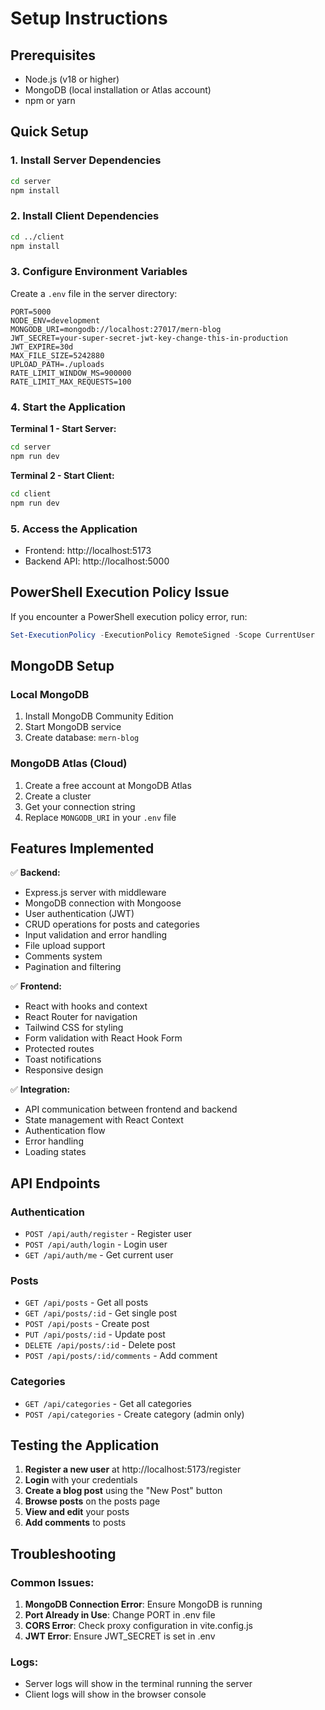# Setup Instructions

## Prerequisites
- Node.js (v18 or higher)
- MongoDB (local installation or Atlas account)
- npm or yarn

## Quick Setup

### 1. Install Server Dependencies
```bash
cd server
npm install
```

### 2. Install Client Dependencies
```bash
cd ../client
npm install
```

### 3. Configure Environment Variables

Create a `.env` file in the server directory:
```env
PORT=5000
NODE_ENV=development
MONGODB_URI=mongodb://localhost:27017/mern-blog
JWT_SECRET=your-super-secret-jwt-key-change-this-in-production
JWT_EXPIRE=30d
MAX_FILE_SIZE=5242880
UPLOAD_PATH=./uploads
RATE_LIMIT_WINDOW_MS=900000
RATE_LIMIT_MAX_REQUESTS=100
```

### 4. Start the Application

**Terminal 1 - Start Server:**
```bash
cd server
npm run dev
```

**Terminal 2 - Start Client:**
```bash
cd client
npm run dev
```

### 5. Access the Application
- Frontend: http://localhost:5173
- Backend API: http://localhost:5000

## PowerShell Execution Policy Issue

If you encounter a PowerShell execution policy error, run:
```powershell
Set-ExecutionPolicy -ExecutionPolicy RemoteSigned -Scope CurrentUser
```

## MongoDB Setup

### Local MongoDB
1. Install MongoDB Community Edition
2. Start MongoDB service
3. Create database: `mern-blog`

### MongoDB Atlas (Cloud)
1. Create a free account at MongoDB Atlas
2. Create a cluster
3. Get your connection string
4. Replace `MONGODB_URI` in your `.env` file

## Features Implemented

✅ **Backend:**
- Express.js server with middleware
- MongoDB connection with Mongoose
- User authentication (JWT)
- CRUD operations for posts and categories
- Input validation and error handling
- File upload support
- Comments system
- Pagination and filtering

✅ **Frontend:**
- React with hooks and context
- React Router for navigation
- Tailwind CSS for styling
- Form validation with React Hook Form
- Protected routes
- Toast notifications
- Responsive design

✅ **Integration:**
- API communication between frontend and backend
- State management with React Context
- Authentication flow
- Error handling
- Loading states

## API Endpoints

### Authentication
- `POST /api/auth/register` - Register user
- `POST /api/auth/login` - Login user
- `GET /api/auth/me` - Get current user

### Posts
- `GET /api/posts` - Get all posts
- `GET /api/posts/:id` - Get single post
- `POST /api/posts` - Create post
- `PUT /api/posts/:id` - Update post
- `DELETE /api/posts/:id` - Delete post
- `POST /api/posts/:id/comments` - Add comment

### Categories
- `GET /api/categories` - Get all categories
- `POST /api/categories` - Create category (admin only)

## Testing the Application

1. **Register a new user** at http://localhost:5173/register
2. **Login** with your credentials
3. **Create a blog post** using the "New Post" button
4. **Browse posts** on the posts page
5. **View and edit** your posts
6. **Add comments** to posts

## Troubleshooting

### Common Issues:
1. **MongoDB Connection Error**: Ensure MongoDB is running
2. **Port Already in Use**: Change PORT in .env file
3. **CORS Error**: Check proxy configuration in vite.config.js
4. **JWT Error**: Ensure JWT_SECRET is set in .env

### Logs:
- Server logs will show in the terminal running the server
- Client logs will show in the browser console 